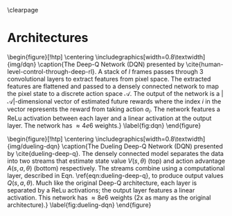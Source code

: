 \clearpage

<!-- TODO: show input size of (84 x 84 x l) tensor frames. -->
<!-- TODO: ReLu in diagrams? -->

# Architectures

\begin{figure}[!htp]
\centering
\includegraphics[width=0.8\textwidth]{img/dqn}
\caption{The Deep-Q Network (DQN) presented by
\cite{human-level-control-through-deep-rl}. A stack of $l$ frames passes
through 3 convolutional layers to extract features from pixel space. The
extracted features are flattened and passed to a densely connected network to
map the pixel state to a discrete action space $\mathcal{A}$. The output of
the network is a $|\mathcal{A}|$-dimensional vector of estimated future
rewards where the index $i$ in the vector represents the reward from taking
action $a_i$. The network features a ReLu activation between each layer and
a linear activation at the output layer. The network has $\approx 4e6$
weights.}
\label{fig:dqn}
\end{figure}

\begin{figure}[!htp]
\centering
\includegraphics[width=0.8\textwidth]{img/dueling-dqn}
\caption{The Dueling Deep-Q Network (DQN) presented by \cite{dueling-deep-q}.
The densely connected model separates the data into two streams that estimate
state value $V(s, \theta)$ (top) and action advantage $A(s, a, \theta)$
(bottom) respectively. The streams combine using a computational layer,
described in Eqn. \ref{eqn:dueling-deep-q}, to produce output values
$Q(s, a, \theta)$. Much like the original Deep-Q architecture, each layer is
separated by a ReLu activations; the output layer features a linear
activation. This network has $\approx 8e6$ weights (2x as many as the original
architecture).}
\label{fig:dueling-dqn}
\end{figure}


